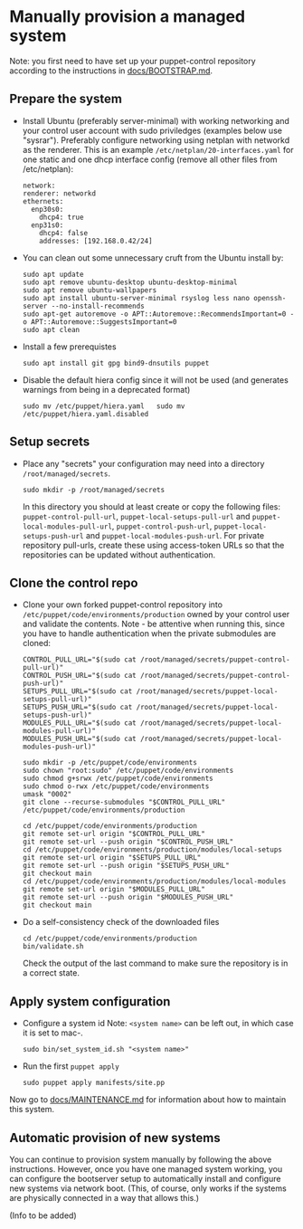 # Manually provision a managed system

Note: you first need to have set up your puppet-control repository according to the instructions in [docs/BOOTSTRAP.md](BOOTSTRAP.md).

## Prepare the system

- Install Ubuntu (preferably server-minimal) with working networking and your control user account with sudo priviledges (examples below use "sysrar").
  Preferably configure networking using netplan with networkd as the renderer.
  This is an example `/etc/netplan/20-interfaces.yaml` for one static and one dhcp interface config (remove all other files from /etc/netplan):
  ```
  network:
  renderer: networkd
  ethernets:
    enp30s0:
      dhcp4: true
    enp31s0:
      dhcp4: false
      addresses: [192.168.0.42/24]
  ```

- You can clean out some unnecessary cruft from the Ubuntu install by:
  ```
  sudo apt update
  sudo apt remove ubuntu-desktop ubuntu-desktop-minimal
  sudo apt remove ubuntu-wallpapers
  sudo apt install ubuntu-server-minimal rsyslog less nano openssh-server --no-install-recommends
  sudo apt-get autoremove -o APT::Autoremove::RecommendsImportant=0 -o APT::Autoremove::SuggestsImportant=0
  sudo apt clean
  ```

- Install a few prerequistes
  ```
  sudo apt install git gpg bind9-dnsutils puppet
  ```

- Disable the default hiera config since it will not be used (and generates warnings from being in a deprecated format)
  ```
  sudo mv /etc/puppet/hiera.yaml   sudo mv /etc/puppet/hiera.yaml.disabled
  ```

## Setup secrets

- Place any "secrets" your configuration may need into a directory `/root/managed/secrets`.
  ```
  sudo mkdir -p /root/managed/secrets
  ```
  In this directory you should at least create or copy the following files: `puppet-control-pull-url`, `puppet-local-setups-pull-url` and `puppet-local-modules-pull-url`, `puppet-control-push-url`, `puppet-local-setups-push-url` and `puppet-local-modules-push-url`.
  For private repository pull-urls, create these using access-token URLs so that the repositories can be updated without authentication.

## Clone the control repo

- Clone your own forked puppet-control repository into `/etc/puppet/code/environments/production` owned by your control user and validate the contents.
Note - be attentive when running this, since you have to handle authentication when the private submodules are cloned:
  ```
  CONTROL_PULL_URL="$(sudo cat /root/managed/secrets/puppet-control-pull-url)"  
  CONTROL_PUSH_URL="$(sudo cat /root/managed/secrets/puppet-control-push-url)"  
  SETUPS_PULL_URL="$(sudo cat /root/managed/secrets/puppet-local-setups-pull-url)"
  SETUPS_PUSH_URL="$(sudo cat /root/managed/secrets/puppet-local-setups-push-url)"
  MODULES_PULL_URL="$(sudo cat /root/managed/secrets/puppet-local-modules-pull-url)"
  MODULES_PUSH_URL="$(sudo cat /root/managed/secrets/puppet-local-modules-push-url)"

  sudo mkdir -p /etc/puppet/code/environments
  sudo chown "root:sudo" /etc/puppet/code/environments
  sudo chmod g+srwx /etc/puppet/code/environments
  sudo chmod o-rwx /etc/puppet/code/environments
  umask "0002"
  git clone --recurse-submodules "$CONTROL_PULL_URL" /etc/puppet/code/environments/production

  cd /etc/puppet/code/environments/production
  git remote set-url origin "$CONTROL_PULL_URL"
  git remote set-url --push origin "$CONTROL_PUSH_URL"
  cd /etc/puppet/code/environments/production/modules/local-setups
  git remote set-url origin "$SETUPS_PULL_URL"
  git remote set-url --push origin "$SETUPS_PUSH_URL"
  git checkout main
  cd /etc/puppet/code/environments/production/modules/local-modules
  git remote set-url origin "$MODULES_PULL_URL"
  git remote set-url --push origin "$MODULES_PUSH_URL"
  git checkout main
  ```

- Do a self-consistency check of the downloaded files
  ```
  cd /etc/puppet/code/environments/production
  bin/validate.sh
  ```
  Check the output of the last command to make sure the repository is in a correct state.

## Apply system configuration

- Configure a system id
  Note: `<system name>` can be left out, in which case it is set to mac-<mac address>.

  ```
  sudo bin/set_system_id.sh "<system name>"
  ```

- Run the first `puppet apply`
  ```
  sudo puppet apply manifests/site.pp
  ```

Now go to [docs/MAINTENANCE.md](MAINTENANCE.md) for information about how to maintain this system.

## Automatic provision of new systems

You can continue to provision system manually by following the above instructions. However, once you have one managed system working, you can configure the bootserver setup to automatically install and configure new systems via network boot.
(This, of course, only works if the systems are physically connected in a way that allows this.)

(Info to be added)
